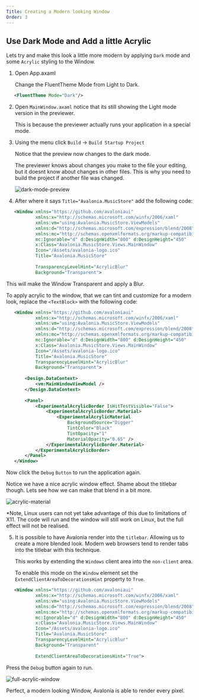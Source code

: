 ```yaml
---
Title: Creating a Modern looking Window
Order: 3
---
```


## Use Dark Mode and Add a little Acrylic

Lets try and make this look a little more modern by applying `Dark` mode and some `Acrylic` styling to the Window.

1. Open App.axaml 

   Change the FluentTheme Mode from Light to Dark.

```xml
   <FluentTheme Mode="Dark"/>
   ```

2. Open `MainWindow.axaml` notice that its still showing the Light mode version in the previewer.

   This is because the previewer actually runs your application in a special mode. 

   

3. Using the menu click `Build` -> `Build Startup Project`

   Notice that the preview now changes to the dark mode.

   The previewer knows about changes you make to the file your editing, but it doesnt know about changes in other files. This is why you need to build the project if another file was changed.

   

   ![dark-mode-preview](/docs/advanced-tutorial/images/dark-mode-preview.png)

   

4. After where it says `Title="Avalonia.MusicStore"` add the following code:

```xml
   <Window xmlns="https://github.com/avaloniaui"
           xmlns:x="http://schemas.microsoft.com/winfx/2006/xaml"
           xmlns:vm="using:Avalonia.MusicStore.ViewModels"
           xmlns:d="http://schemas.microsoft.com/expression/blend/2008"
           xmlns:mc="http://schemas.openxmlformats.org/markup-compatibility/2006"
           mc:Ignorable="d" d:DesignWidth="800" d:DesignHeight="450"
           x:Class="Avalonia.MusicStore.Views.MainWindow"
           Icon="/Assets/avalonia-logo.ico"
           Title="Avalonia.MusicStore"
           
           TransparencyLevelHint="AcrylicBlur"
           Background="Transparent">
```

   This will make the Window Transparent and apply a Blur.

   

   To apply acrylic to the window, that we can tint and customize for a modern look, replace the `<TextBlock>` with the following code:

```xml
   <Window xmlns="https://github.com/avaloniaui"
           xmlns:x="http://schemas.microsoft.com/winfx/2006/xaml"
           xmlns:vm="using:Avalonia.MusicStore.ViewModels"
           xmlns:d="http://schemas.microsoft.com/expression/blend/2008"
           xmlns:mc="http://schemas.openxmlformats.org/markup-compatibility/2006"
           mc:Ignorable="d" d:DesignWidth="800" d:DesignHeight="450"
           x:Class="Avalonia.MusicStore.Views.MainWindow"
           Icon="/Assets/avalonia-logo.ico"
           Title="Avalonia.MusicStore"
           TransparencyLevelHint="AcrylicBlur"
           Background="Transparent">
   
       <Design.DataContext>
           <vm:MainWindowViewModel />
       </Design.DataContext>
   
       <Panel>
           <ExperimentalAcrylicBorder IsHitTestVisible="False">
               <ExperimentalAcrylicBorder.Material>
                   <ExperimentalAcrylicMaterial
                       BackgroundSource="Digger"
                       TintColor="Black"
                       TintOpacity="1"
                       MaterialOpacity="0.65" />
               </ExperimentalAcrylicBorder.Material>
           </ExperimentalAcrylicBorder>
       </Panel>
   </Window>
```

Now click the `Debug` `Button` to run the application again.

Notice we have a nice acrylic window effect. Shame about the titlebar though. Lets see how we can make that blend in a bit more.

![acrylic-material](/docs/advanced-tutorial/images/acrylic-material.png)

*Note, Linux users can not yet take advantage of this due to limitations of X11. The code will run and the window will still work on Linux, but the full effect will not be realised.



5. It is possible to have Avalonia render into the `titlebar`. Allowing us to create a more blended look. Modern web browsers tend to render tabs into the titlebar with this technique. 

   This works by extending the `Windows` client area into the `non-client` area.

   To enable this mode on the `Window` element  set the `ExtendClientAreaToDecorationsHint` property to `True`.

```xml
   <Window xmlns="https://github.com/avaloniaui"
           xmlns:x="http://schemas.microsoft.com/winfx/2006/xaml"
           xmlns:vm="using:Avalonia.MusicStore.ViewModels"
           xmlns:d="http://schemas.microsoft.com/expression/blend/2008"
           xmlns:mc="http://schemas.openxmlformats.org/markup-compatibility/2006"
           mc:Ignorable="d" d:DesignWidth="800" d:DesignHeight="450"
           x:Class="Avalonia.MusicStore.Views.MainWindow"
           Icon="/Assets/avalonia-logo.ico"
           Title="Avalonia.MusicStore"
           TransparencyLevelHint="AcrylicBlur"
           Background="Transparent"
           
           ExtendClientAreaToDecorationsHint="True">
```

   Press the `Debug` button again to run.

![full-acrylic-window](/docs/advanced-tutorial/images/full-acrylic-window.png)

Perfect, a modern looking Window, Avalonia is able to render every pixel.
